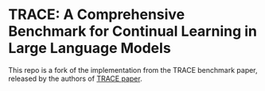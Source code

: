 # TRACE: A Comprehensive Benchmark for Continual Learning in Large Language Models

This repo is a fork of the implementation from the TRACE benchmark paper, released by the authors of <a href="https://arxiv.org/pdf/2310.06762" target="_blank" rel="noopener noreferrer"> TRACE paper</a>.